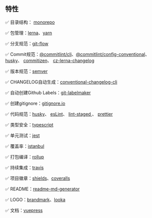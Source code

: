 
## 特性

✅ 目录结构： [monorepo](https://en.wikipedia.org/wiki/Monorepo)

✅ 包管理：[lerna](https://lerna.js.org/)、[yarn](https://github.com/yarnpkg/yarn)

✅ 分支规范：[git-flow](https://github.com/nvie/gitflow)

✅ Commit规范：[@commitlint/cli](https://github.com/conventional-changelog/commitlint)、[@commitlint/config-conventional](https://www.conventionalcommits.org/zh-cn/v1.0.0-beta.4/#%e7%ba%a6%e5%ae%9a%e5%bc%8f%e6%8f%90%e4%ba%a4%e8%a7%84%e8%8c%83)、 [husky](https://github.com/typicode/husky)、 [commitizen](https://github.com/commitizen/cz-cli)、 [cz-lerna-changelog](https://github.com/atlassian/cz-lerna-changelog)

✅ 版本规范：[semver](https://semver.org/lang/zh-CN/)

✅ CHANGELOG自动生成：[conventional-changelog-cli](https://github.com/conventional-changelog/conventional-changelog)

✅ 自动创建Github Labels：[git-labelmaker](https://github.com/himynameisdave/git-labelmaker)

✅ 创建gitignore：[gitignore.io](https://gitignore.io/)

✅ 代码规范：[husky](https://github.com/typicode/husky)、 [esLint](https://github.com/eslint/eslint)、 [lint-staged ](https://github.com/okonet/lint-staged)、 [prettier](https://github.com/prettier/prettier)

✅ 类型安全：[typescript](https://github.com/microsoft/TypeScript)

✅ 单元测试：[jest](https://github.com/facebook/jest)

✅ 覆盖率：[istanbul](https://github.com/istanbuljs)

✅ 打包编译：[rollup](https://github.com/rollup/rollup)

✅ 持续集成：[travis](https://travis-ci.org/)

✅ 项目徽章：[shields](https://shields.io/)、[coveralls](https://coveralls.io/)

✅ README：[readme-md-generator](https://github.com/kefranabg/readme-md-generator)

✅ LOGO：[brandmark](https://brandmark.io/)、[looka](https://looka.com/)

✅ 文档：[vuepress](https://vuepress.vuejs.org/)